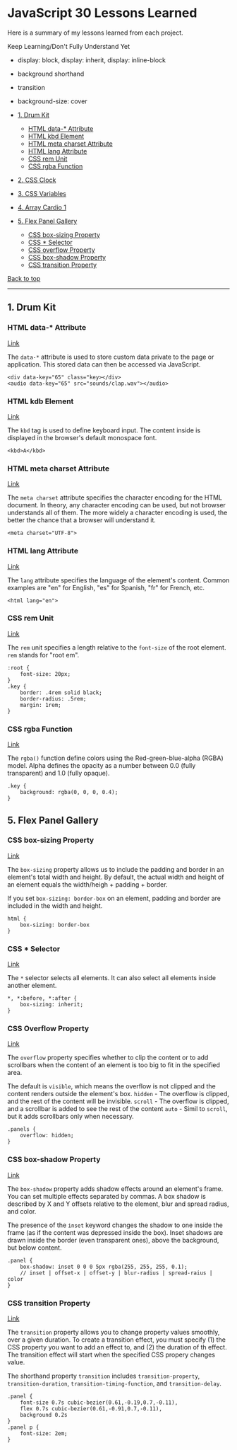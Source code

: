 # JavaScript 30 Lessons Learned

Here is a summary of my lessons learned from each project.

Keep Learning/Don't Fully Understand Yet
- display: block, display: inherit, display: inline-block
- background shorthand
- transition
- background-size: cover

- [1. Drum Kit](#1-drum-kit)
    - [HTML data-* Attribute](#html-data-attribute)
    - [HTML kbd Element](#html-kbd-element)
    - [HTML meta charset Attribute](#html-meta-charset-attribute)
    - [HTML lang Attribute](#html-lang-attribute)
    - [CSS rem Unit](#css-rem-unit)
    - [CSS rgba Function](#css-rgba-function)
- [2. CSS Clock](#css-clock)
- [3. CSS Variables](#css-variables)
- [4. Array Cardio 1](#array-cardio-1)
- [5. Flex Panel Gallery](#5-flex-panel-gallery)
    - [CSS box-sizing Property](#css-box-sizing-property)
    - [CSS * Selector](#css-*-selector)
    - [CSS overflow Property](#css-overflow-property)
    - [CSS box-shadow Property](#css-box-shadow-property)
    - [CSS transition Property](#css-transition-property)

[Back to top](#contents)
****************

## 1. Drum Kit

### HTML data-* Attribute

[Link](https://www.w3schools.com/tags/att_data-.asp)

The ```data-*``` attribute is used to store custom data private to the page or application. This stored data can then be accessed via JavaScript.

```
<div data-key="65" class="key></div>
<audio data-key="65" src="sounds/clap.wav"></audio>
```

### HTML kdb Element

[Link](https://www.w3schools.com/tags/tag_kbd.asp)

The ```kbd``` tag is used to define keyboard input. The content inside is displayed in the browser's default monospace font.

```
<kbd>A</kbd>
```

### HTML meta charset Attribute

[Link](https://www.w3schools.com/tags/att_meta_charset.asp)

The ```meta charset``` attribute specifies the character encoding for the HTML document. In theory, any character encoding can be used, but not browser understands all of them. The more widely a character encoding is used, the better the chance that a browser will understand it.

```
<meta charset="UTF-8">
```

### HTML lang Attribute

[Link](https://www.w3schools.com/tags/att_lang.asp)

The ```lang``` attribute specifies the language of the element's content. Common examples are "en" for English, "es" for Spanish, "fr" for French, etc.

```
<html lang="en">
```

### CSS rem Unit

[Link](https://www.w3schools.com/cssref/css_units.asp)

The ```rem``` unit specifies a length relative to the ```font-size``` of the root element. ```rem``` stands for "root em".

```
:root {
    font-size: 20px;
}
.key {
    border: .4rem solid black;
    border-radius: .5rem;
    margin: 1rem;
}
```

### CSS rgba Function

[Link](https://www.w3schools.com/cssref/func_rgba.asp)

The ```rgba()``` function define colors using the Red-green-blue-alpha (RGBA) model. Alpha defines the opacity as a number between 0.0 (fully transparent) and 1.0 (fully opaque).

```
.key {
    background: rgba(0, 0, 0, 0.4);
}
```

## 5. Flex Panel Gallery

### CSS box-sizing Property

[Link](https://www.w3schools.com/css/css3_box-sizing.asp)

The ```box-sizing``` property allows us to include the padding and border in an element's total width and height. By default, the actual width and height of an element equals the width/heigh + padding + border. 

If you set ```box-sizing: border-box``` on an element, padding and border are included in the width and height.

```
html {
    box-sizing: border-box
}
```

### CSS * Selector

[Link](https://www.w3schools.com/cssref/sel_all.asp)

The ```*``` selector selects all elements. It can also select all elements inside another element.

```
*, *:before, *:after {
    box-sizing: inherit;
}
```

### CSS Overflow Property

[Link](https://www.w3schools.com/css/css_overflow.asp)

The ```overflow``` property specifies whether to clip the content or to add scrollbars when the content of an element is too big to fit in the specified area. 

The default is ```visible```, which means the overflow is not clipped and the content renders outside the element's box.
```hidden``` - The overflow is clipped, and the rest of the content will be invisible.
```scroll``` - The overflow is clipped, and a scrollbar is added to see the rest of the content
```auto``` - Simil to ```scroll```, but it adds scrollbars only when necessary.

```
.panels {
    overflow: hidden;
}
```

### CSS box-shadow Property

[Link](https://developer.mozilla.org/en-US/docs/Web/CSS/box-shadow)

The ```box-shadow``` property adds shadow effects around an element's frame. You can set multiple effects separated by commas. A box shadow is described by X and Y offsets relative to the element, blur and spread radius, and color.

The presence of the ```inset``` keyword changes the shadow to one inside the frame (as if the content was depressed inside the box). Inset shadows are drawn inside the border (even transparent ones), above the background, but below content.

```
.panel {
    box-shadow: inset 0 0 0 5px rgba(255, 255, 255, 0.1);
    // inset | offset-x | offset-y | blur-radius | spread-raius | color
}
```

### CSS transition Property

[Link](https://www.w3schools.com/css/css3_transitions.asp)

The ```transition``` property allows you to change property values smoothly, over a given duration. To create a transition effect, you must specify (1) the CSS property you want to add an effect to, and (2) the duration of th effect. The transition effect will start when the specified CSS propery changes value.

The shorthand property ```transition``` includes ```transition-property```, ```transition-duration```, ```transition-timing-function```, and ```transition-delay```.

```
.panel {
    font-size 0.7s cubic-bezier(0.61,-0.19,0.7,-0.11),
    flex 0.7s cubic-bezier(0.61,-0.91,0.7,-0.11),
    background 0.2s
}
.panel p {
    font-size: 2em;
}
```